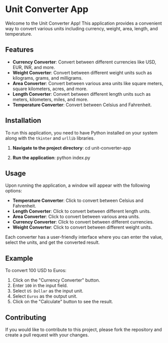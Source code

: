 # Unit Converter App

Welcome to the Unit Converter App! This application provides a convenient way to convert various units including currency, weight, area, length, and temperature.

## Features

- **Currency Converter**: Convert between different currencies like USD, EUR, INR, and more.
- **Weight Converter**: Convert between different weight units such as kilograms, grams, and milligrams.
- **Area Converter**: Convert between various area units like square meters, square kilometers, acres, and more.
- **Length Converter**: Convert between different length units such as meters, kilometers, miles, and more.
- **Temperature Converter**: Convert between Celsius and Fahrenheit.

## Installation

To run this application, you need to have Python installed on your system along with the `tkinter` and `urllib` libraries.


1. **Navigate to the project directory**:
   cd unit-converter-app


2. **Run the application**:
   python index.py


## Usage

Upon running the application, a window will appear with the following options:

- **Temperature Converter**: Click to convert between Celsius and Fahrenheit.
- **Length Converter**: Click to convert between different length units.
- **Area Converter**: Click to convert between various area units.
- **Currency Converter**: Click to convert between different currencies.
- **Weight Converter**: Click to convert between different weight units.

Each converter has a user-friendly interface where you can enter the value, select the units, and get the converted result.

## Example

To convert 100 USD to Euros:

1. Click on the "Currency Converter" button.
2. Enter `100` in the input field.
3. Select `US Dollar` as the input unit.
4. Select `Euros` as the output unit.
5. Click on the "Calculate" button to see the result.

## Contributing

If you would like to contribute to this project, please fork the repository and create a pull request with your changes.

